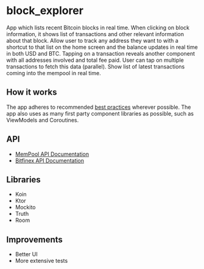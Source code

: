 # block_explorer

App which lists recent Bitcoin blocks in real time.
When clicking on block information, it shows list of transactions and other relevant information about that block.
Allow user to track any address they want to with a shortcut to that list on the home screen and the balance updates in real time in both USD and BTC.
Tapping on a transaction reveals another component with all addresses involved and total fee paid. 
User can tap on multiple transactions to fetch this data (parallel).
Show list of latest transactions coming into the mempool in real time.

## How it works
The app adheres to recommended [best practices](https://developer.android.com/topic/architecture/recommendations) wherever possible. The app also uses as many first party component libraries as possible, such as ViewModels and Coroutines.

## API
* [MemPool API Documentation](https://mempool.space/docs/api) 
* [Bitfinex API Documentation](https://docs.bitfinex.com/docs)

## Libraries
* Koin
* Ktor
* Mockito
* Truth
* Room

## Improvements
* Better UI
* More extensive tests
